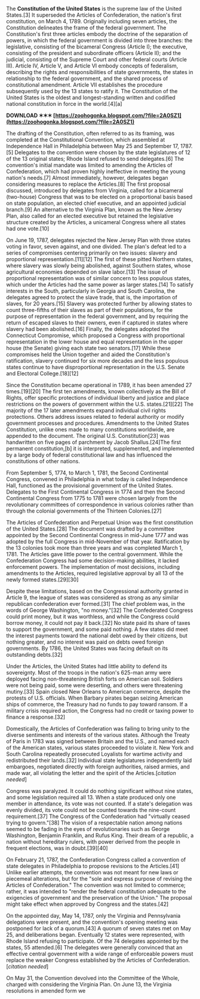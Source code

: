 
 
The **Constitution of the United States** is the supreme law of the United States.[3] It superseded the Articles of Confederation, the nation's first constitution, on March 4, 1789. Originally including seven articles, the Constitution delineates the frame of the federal government. The Constitution's first three articles embody the doctrine of the separation of powers, in which the federal government is divided into three branches: the legislative, consisting of the bicameral Congress (Article I); the executive, consisting of the president and subordinate officers (Article II); and the judicial, consisting of the Supreme Court and other federal courts (Article III). Article IV, Article V, and Article VI embody concepts of federalism, describing the rights and responsibilities of state governments, the states in relationship to the federal government, and the shared process of constitutional amendment. Article VII establishes the procedure subsequently used by the 13 states to ratify it. The Constitution of the United States is the oldest and longest-standing written and codified national constitution in force in the world.[4][a]
 
**DOWNLOAD ✶✶✶ [https://zoohogonka.blogspot.com/?file=2A0SZ1](https://zoohogonka.blogspot.com/?file=2A0SZ1)**


 
The drafting of the Constitution, often referred to as its framing, was completed at the Constitutional Convention, which assembled at Independence Hall in Philadelphia between May 25 and September 17, 1787.[5] Delegates to the convention were chosen by the state legislatures of 12 of the 13 original states; Rhode Island refused to send delegates.[6] The convention's initial mandate was limited to amending the Articles of Confederation, which had proven highly ineffective in meeting the young nation's needs.[7] Almost immediately, however, delegates began considering measures to replace the Articles.[8] The first proposal discussed, introduced by delegates from Virginia, called for a bicameral (two-house) Congress that was to be elected on a proportional basis based on state population, an elected chief executive, and an appointed judicial branch.[9] An alternative to the Virginia Plan, known as the New Jersey Plan, also called for an elected executive but retained the legislative structure created by the Articles, a unicameral Congress where all states had one vote.[10]
 
On June 19, 1787, delegates rejected the New Jersey Plan with three states voting in favor, seven against, and one divided. The plan's defeat led to a series of compromises centering primarily on two issues: slavery and proportional representation.[11][12] The first of these pitted Northern states, where slavery was slowly being abolished, against Southern states, whose agricultural economies depended on slave labor.[13] The issue of proportional representation was of similar concern to less populous states, which under the Articles had the same power as larger states.[14] To satisfy interests in the South, particularly in Georgia and South Carolina, the delegates agreed to protect the slave trade, that is, the importation of slaves, for 20 years.[15] Slavery was protected further by allowing states to count three-fifths of their slaves as part of their populations, for the purpose of representation in the federal government, and by requiring the return of escaped slaves to their owners, even if captured in states where slavery had been abolished.[16] Finally, the delegates adopted the Connecticut Compromise, which proposed a Congress with proportional representation in the lower house and equal representation in the upper house (the Senate) giving each state two senators.[17] While these compromises held the Union together and aided the Constitution's ratification, slavery continued for six more decades and the less populous states continue to have disproportional representation in the U.S. Senate and Electoral College.[18][12]
 
Since the Constitution became operational in 1789, it has been amended 27 times.[19][20] The first ten amendments, known collectively as the Bill of Rights, offer specific protections of individual liberty and justice and place restrictions on the powers of government within the U.S. states.[21][22] The majority of the 17 later amendments expand individual civil rights protections. Others address issues related to federal authority or modify government processes and procedures. Amendments to the United States Constitution, unlike ones made to many constitutions worldwide, are appended to the document. The original U.S. Constitution[23] was handwritten on five pages of parchment by Jacob Shallus.[24]The first permanent constitution,[b] it is interpreted, supplemented, and implemented by a large body of federal constitutional law and has influenced the constitutions of other nations.
 
From September 5, 1774, to March 1, 1781, the Second Continental Congress, convened in Philadelphia in what today is called Independence Hall, functioned as the provisional government of the United States. Delegates to the First Continental Congress in 1774 and then the Second Continental Congress from 1775 to 1781 were chosen largely from the revolutionary committees of correspondence in various colonies rather than through the colonial governments of the Thirteen Colonies.[27]

The Articles of Confederation and Perpetual Union was the first constitution of the United States.[28] The document was drafted by a committee appointed by the Second Continental Congress in mid-June 1777 and was adopted by the full Congress in mid-November of that year. Ratification by the 13 colonies took more than three years and was completed March 1, 1781. The Articles gave little power to the central government. While the Confederation Congress had some decision-making abilities, it lacked enforcement powers. The implementation of most decisions, including amendments to the Articles, required legislative approval by all 13 of the newly formed states.[29][30]
 
Despite these limitations, based on the Congressional authority granted in Article 9, the league of states was considered as strong as any similar republican confederation ever formed.[31] The chief problem was, in the words of George Washington, "no money."[32] The Confederated Congress could print money, but it was worthless, and while the Congress could borrow money, it could not pay it back.[32] No state paid its share of taxes to support the government, and some paid nothing. A few states did meet the interest payments toward the national debt owed by their citizens, but nothing greater, and no interest was paid on debts owed foreign governments. By 1786, the United States was facing default on its outstanding debts.[32]
 
Under the Articles, the United States had little ability to defend its sovereignty. Most of the troops in the nation's 625-man army were deployed facing non-threatening British forts on American soil. Soldiers were not being paid, some were deserting, and others were threatening mutiny.[33] Spain closed New Orleans to American commerce, despite the protests of U.S. officials. When Barbary pirates began seizing American ships of commerce, the Treasury had no funds to pay toward ransom. If a military crisis required action, the Congress had no credit or taxing power to finance a response.[32]
 
Domestically, the Articles of Confederation was failing to bring unity to the diverse sentiments and interests of the various states. Although the Treaty of Paris in 1783 was signed between Britain and the U.S., and named each of the American states, various states proceeded to violate it. New York and South Carolina repeatedly prosecuted Loyalists for wartime activity and redistributed their lands.[32] Individual state legislatures independently laid embargoes, negotiated directly with foreign authorities, raised armies, and made war, all violating the letter and the spirit of the Articles.[*citation needed*]
 
Congress was paralyzed. It could do nothing significant without nine states, and some legislation required all 13. When a state produced only one member in attendance, its vote was not counted. If a state's delegation was evenly divided, its vote could not be counted towards the nine-count requirement.[37] The Congress of the Confederation had "virtually ceased trying to govern."[38] The vision of a respectable nation among nations seemed to be fading in the eyes of revolutionaries such as George Washington, Benjamin Franklin, and Rufus King. Their dream of a republic, a nation without hereditary rulers, with power derived from the people in frequent elections, was in doubt.[39][40]
 
On February 21, 1787, the Confederation Congress called a convention of state delegates in Philadelphia to propose revisions to the Articles.[41] Unlike earlier attempts, the convention was not meant for new laws or piecemeal alterations, but for the "sole and express purpose of revising the Articles of Confederation." The convention was not limited to commerce; rather, it was intended to "render the federal constitution adequate to the exigencies of government and the preservation of the Union." The proposal might take effect when approved by Congress and the states.[42]
 
On the appointed day, May 14, 1787, only the Virginia and Pennsylvania delegations were present, and the convention's opening meeting was postponed for lack of a quorum.[43] A quorum of seven states met on May 25, and deliberations began. Eventually 12 states were represented, with Rhode Island refusing to participate. Of the 74 delegates appointed by the states, 55 attended.[6] The delegates were generally convinced that an effective central government with a wide range of enforceable powers must replace the weaker Congress established by the Articles of Confederation.[*citation needed*]
 
On May 31, the Convention devolved into the Committee of the Whole, charged with considering the Virginia Plan. On June 13, the Virginia resolutions in amended form we